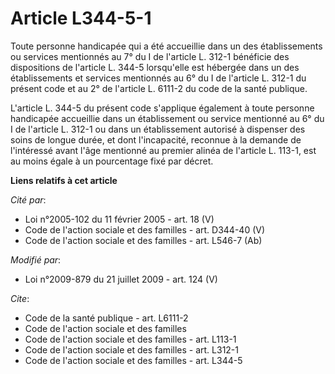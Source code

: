 # Article L344-5-1

Toute personne handicapée qui a été accueillie dans un des établissements ou services mentionnés au 7° du I de l'article L.
312-1 bénéficie des dispositions de l'article L. 344-5 lorsqu'elle est hébergée dans un des établissements et services
mentionnés au 6° du I de l'article L. 312-1 du présent code et au 2° de l'article L. 6111-2 du code de la santé publique.

L'article L. 344-5 du présent code s'applique également à toute personne handicapée accueillie dans un établissement ou
service mentionné au 6° du I de l'article L. 312-1 ou dans un établissement autorisé à dispenser des soins de longue durée,
et dont l'incapacité, reconnue à la demande de l'intéressé avant l'âge mentionné au premier alinéa de l'article L. 113-1, est
au moins égale à un pourcentage fixé par décret.

**Liens relatifs à cet article**

_Cité par_:

  - Loi n°2005-102 du 11 février 2005 - art. 18 (V)
  - Code de l'action sociale et des familles - art. D344-40 (V)
  - Code de l'action sociale et des familles - art. L546-7 (Ab)

_Modifié par_:

  - Loi n°2009-879 du 21 juillet 2009 - art. 124 (V)

_Cite_:

  - Code de la santé publique - art. L6111-2
  - Code de l'action sociale et des familles
  - Code de l'action sociale et des familles - art. L113-1
  - Code de l'action sociale et des familles - art. L312-1
  - Code de l'action sociale et des familles - art. L344-5
